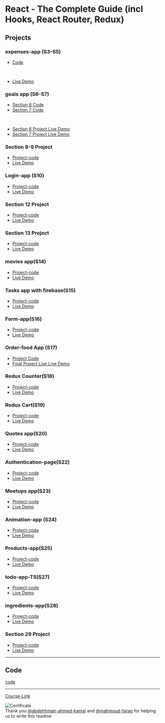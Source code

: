 # React - The Complete Guide (incl Hooks, React Router, Redux)

## Projects

### expenses-app (S3-S5)

- [Code](./Projects/Expenses-app/)

  <br/>

- [Live Demo](https://alinabil-expenses.netlify.app/)

### goals app (S6-S7)

- [Section 6 Code](./Projects/goals-app/S06-project/)
- [Section 7 Code](./Projects/goals-app/S07-project/)

<br/>

- [Section 6 Project Live Demo](https://alinabil-goalsapp-v1.netlify.app/)
- [Section 7 Project Live Demo](https://alinabil-goalsapp-v2.netlify.app/)

### Section 8-9 Project

- [Project-code](./Projects/section-8-9-project)
- [Live Demo](https://alinabil-usersapp.netlify.app/)

### Login-app (S10)

- [Project-code](./Projects/Login-app-s10/)
- [Live Demo](https://alinabil-dummylogin.netlify.app/)

### Section 12 Project

- [Project-code](./Projects/S12-project)
- [Live Demo](https://alinabil-rbts.netlify.app/)

### Section 13 Project

- [Project-code](./Projects/S13-project)
- [Live Demo](https://alinabil-cbc.netlify.app/)

### movies app(S14)

- [Project-code](./Projects/movies-app)
- [Live Demo](https://alinabil-moviesapp.netlify.app/)

### Tasks app with firebase(S15)

- [Project-code](./Projects/task-app-firbase/)
- [Live Demo](https://alinabil-tasksapp.netlify.app/)

### Form-app(S16)

- [Project-code](./Projects/form-app)
- [Live Demo](https://alinabil-formapp.netlify.app/)

### Order-food App (S17)

- [Project Code](./Projects/order-food-app/)
- [Final Project Live Live Demo](https://alinabil-foodorder.netlify.app/)

### Redux Counter(S18)

- [Project-code](./Projects/redux-counter)
- [Live Demo](https://alinabil-counter.netlify.app/)

### Redux Cart(S19)

- [Project-code](./Projects/redux-cart)
- [Live Demo](https://alinabil-reduxcart.netlify.app/)

### Quotes app(S20)

- [Project-code](./Projects/quotes-app)
- [Live Demo](https://alinabil-quotesapp.netlify.app/quotes)

### Authentication-page(S22)

- [Project-code](./Projects/Authentication-page)
- [Live Demo](https://alinabil-authenticationpage.netlify.app/)

### Meetups app(S23)

- [Project-code](./Projects/meetsup-app)
- [Live Demo](https://nextjs-course-demo-3biehf2j0-alinabil7.vercel.app/)

### Animation-app (S24)

- [Project-code](./Projects/animation-app)
- [Live Demo](https://alinabil-animationapp.netlify.app/)

### Products-app(S25)

- [Project-code](./Projects/Products-app)
- [Live Demo](https://alinabil-todots.netlify.app/)

### todo-app-TS(S27)

- [Project-code](./Projects/todo-app-TS)
- [Live Demo](https://alinabil-todots.netlify.app/)

### ingredients-app(S28)

- [Project-code](./Projects/ingredients-app/)
- [Live Demo](https://alinabil-ingredientsapp.netlify.app/)

### Section 29 Project

- [Project-code](./Projects/Section-29/)
- [Live Demo](https://alinabil-meetups-s29.netlify.app/)

---

## Code

[code](Code)

---

[Course-Link](https://www.udemy.com/course/react-the-complete-guide-incl-redux/)<br>

![Certificate](https://www.udemy.com/certificate/UC-c4e57f37-1256-4148-9e42-4de9ea2500af/)
<br>
Thank you [@abdelrhman-ahmed-kamal](https://github.com/Abdelrhman-ahmed-kamal) and [@mahmoud-farag](https://github.com/mahmoud-farag) for helping us to write this readme
